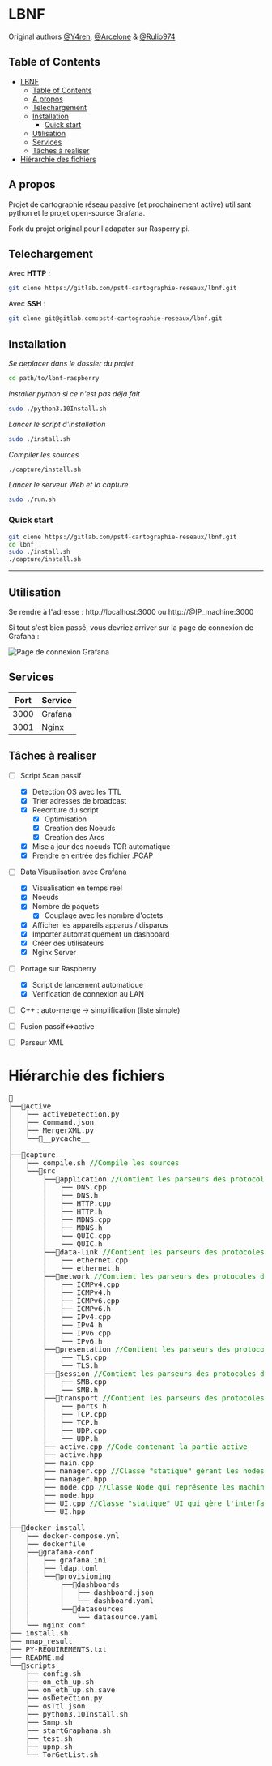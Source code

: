 # LBNF
Original authors [@Y4ren](https://github.com/Y4ren), [@Arcelone](https://github.com/Landry-l) & [@Rulio974](https://github.com/Rulio974)
## Table of Contents

- [LBNF](#lbnf)
	- [Table of Contents](#table-of-contents)
	- [A propos](#a-propos)
	- [Telechargement](#telechargement)
	- [Installation](#installation)
		- [Quick start](#quick-start)
	- [Utilisation](#utilisation)
	- [Services](#services)
	- [Tâches à realiser](#tâches-à-realiser)
- [Hiérarchie des fichiers](#hiérarchie-des-fichiers)

## A propos

Projet de cartographie réseau passive (et prochainement active) utilisant
python et le projet open-source Grafana.

Fork du projet original pour l'adapater sur Rasperry pi.

## Telechargement

Avec **HTTP** : 
```sh
git clone https://gitlab.com/pst4-cartographie-reseaux/lbnf.git
```

Avec **SSH** : 
```sh
git clone git@gitlab.com:pst4-cartographie-reseaux/lbnf.git
```

## Installation

*Se deplacer dans le dossier du projet*

```sh
cd path/to/lbnf-raspberry
```


*Installer python si ce n'est pas déjà fait*

```sh
sudo ./python3.10Install.sh
```

*Lancer le script d'installation*

```sh
sudo ./install.sh
```

*Compiler les sources*

```
./capture/install.sh
```

*Lancer le serveur Web et la capture*

```sh
sudo ./run.sh
```

### Quick start

```sh
git clone https://gitlab.com/pst4-cartographie-reseaux/lbnf.git
cd lbnf
sudo ./install.sh
./capture/install.sh
```

***

## Utilisation

Se rendre à l'adresse : http://localhost:3000 ou http://@IP_machine:3000

Si tout s'est bien passé, vous devriez arriver sur la page de connexion de Grafana :

![Page de connexion Grafana](https://i.stack.imgur.com/F5YMp.png)


## Services

Port  | Service
----- | --------
3000  | Grafana
3001  | Nginx

## Tâches à realiser

- [ ] Script Scan passif
	- [x] Detection OS avec les TTL
	- [x] Trier adresses de broadcast
	- [x] Reecriture du script
		- [x] Optimisation 
		- [x] Creation des Noeuds
		- [x] Creation des Arcs
	- [x] Mise a jour des noeuds TOR automatique
	- [x] Prendre en entrée des fichier .PCAP

- [ ] Data Visualisation avec Grafana
	- [x] Visualisation en temps reel
	- [x] Noeuds
	- [x] Nombre de paquets
		- [x] Couplage avec les nombre d'octets
	- [x] Afficher les appareils apparus / disparus
	- [x] Importer automatiquement un dashboard
	- [x] Créer des utilisateurs
	- [x] Nginx Server

- [ ] Portage sur Raspberry
	- [x] Script de lancement automatique
	- [x] Verification de connexion au LAN	

- [ ] C++ : auto-merge -> simplification (liste simple)

- [ ] Fusion passif<=>active

- [ ] Parseur XML

# Hiérarchie des fichiers
<pre>
📁
├──📁Active
│   ├── activeDetection.py
│   ├── Command.json
│   ├── MergerXML.py
│   └──📁__pycache__
│
├──📁capture
│   ├── compile.sh <span style="color:green">//Compile les sources</span>
│   └──📁src
│       ├──📁application <span style="color:green">//Contient les parseurs des protocoles de la couche application</span>
│       │   ├── DNS.cpp
│       │   ├── DNS.h
│       │   ├── HTTP.cpp
│       │   ├── HTTP.h
│       │   ├── MDNS.cpp
│       │   ├── MDNS.h
│       │   ├── QUIC.cpp
│       │   └── QUIC.h
│       ├──📁data-link <span style="color:green">//Contient les parseurs des protocoles de la couche data-link</span>
│       │   ├── ethernet.cpp
│       │   └── ethernet.h
│       ├──📁network <span style="color:green">//Contient les parseurs des protocoles de la couche network</span>
│       │   ├── ICMPv4.cpp
│       │   ├── ICMPv4.h
│       │   ├── ICMPv6.cpp
│       │   ├── ICMPv6.h
│       │   ├── IPv4.cpp
│       │   ├── IPv4.h
│       │   ├── IPv6.cpp
│       │   └── IPv6.h
│       ├──📁presentation <span style="color:green">//Contient les parseurs des protocoles de la couche présentation</span>
│       │   ├── TLS.cpp
│       │   └── TLS.h
│       ├──📁session <span style="color:green">//Contient les parseurs des protocoles de la couche session</span>
│       │   ├── SMB.cpp
│       │   └── SMB.h
│       ├──📁transport <span style="color:green">//Contient les parseurs des protocoles de la couche transport</span>
│       │   ├── ports.h
│       │   ├── TCP.cpp
│       │   ├── TCP.h
│       │   ├── UDP.cpp
│       │   └── UDP.h
│       ├── active.cpp <span style="color:green">//Code contenant la partie active</span>
│       ├── active.hpp
│       ├── main.cpp
│       ├── manager.cpp <span style="color:green">//Classe "statique" gérant les nodes</span>
│       ├── manager.hpp
│       ├── node.cpp <span style="color:green">//Classe Node qui représente les machines</span>
│       ├── node.hpp
│       ├── UI.cpp <span style="color:green">//Classe "statique" UI qui gère l'interface utilisateur</span>
│       └── UI.hpp
│
├──📁docker-install
│   ├── docker-compose.yml
│   ├── dockerfile
│   ├──📁grafana-conf
│   │   ├── grafana.ini
│   │   ├── ldap.toml
│   │   └──📁provisioning
│   │       ├──📁dashboards
│   │       │   ├── dashboard.json
│   │       │   └── dashboard.yaml
│   │       └──📁datasources
│   │           └── datasource.yaml
│   └── nginx.conf
├── install.sh
├── nmap_result
├── PY-REQUIREMENTS.txt
├── README.md
└──📁scripts
    ├── config.sh
    ├── on_eth_up.sh
    ├── on_eth_up.sh.save
    ├── osDetection.py
    ├── osTtl.json
    ├── python3.10Install.sh
    ├── Snmp.sh
    ├── startGraphana.sh
	├── test.sh
	├── upnp.sh
    └── TorGetList.sh
</pre>
